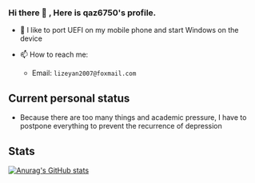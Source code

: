 ### Hi there 👋 , Here is qaz6750's profile.

* 🔭 I like to port UEFI on my mobile phone and start Windows on the device

* 📫 How to reach me: 
  * Email: `lizeyan2007@foxmail.com`
## Current personal status

* Because there are too many things and academic pressure, I have to postpone everything to prevent the recurrence of depression

## Stats
[![Anurag's GitHub stats](https://github-readme-stats.vercel.app/api?username=anuraghazra)](https://github.com/anuraghazra/github-readme-stats)

